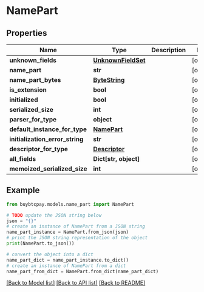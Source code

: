 # NamePart


## Properties

Name | Type | Description | Notes
------------ | ------------- | ------------- | -------------
**unknown_fields** | [**UnknownFieldSet**](UnknownFieldSet.md) |  | [optional] 
**name_part** | **str** |  | [optional] 
**name_part_bytes** | [**ByteString**](ByteString.md) |  | [optional] 
**is_extension** | **bool** |  | [optional] 
**initialized** | **bool** |  | [optional] 
**serialized_size** | **int** |  | [optional] 
**parser_for_type** | **object** |  | [optional] 
**default_instance_for_type** | [**NamePart**](NamePart.md) |  | [optional] 
**initialization_error_string** | **str** |  | [optional] 
**descriptor_for_type** | [**Descriptor**](Descriptor.md) |  | [optional] 
**all_fields** | **Dict[str, object]** |  | [optional] 
**memoized_serialized_size** | **int** |  | [optional] 

## Example

```python
from buybtcpay.models.name_part import NamePart

# TODO update the JSON string below
json = "{}"
# create an instance of NamePart from a JSON string
name_part_instance = NamePart.from_json(json)
# print the JSON string representation of the object
print(NamePart.to_json())

# convert the object into a dict
name_part_dict = name_part_instance.to_dict()
# create an instance of NamePart from a dict
name_part_from_dict = NamePart.from_dict(name_part_dict)
```
[[Back to Model list]](../README.md#documentation-for-models) [[Back to API list]](../README.md#documentation-for-api-endpoints) [[Back to README]](../README.md)


